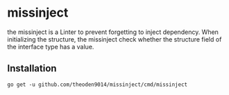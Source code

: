 # missinject
the missinject is a Linter to prevent forgetting to inject dependency.
When initializing the structure, the missinject check whether the structure field of the interface type has a value.

## Installation
```
go get -u github.com/theoden9014/missinject/cmd/missinject
```
